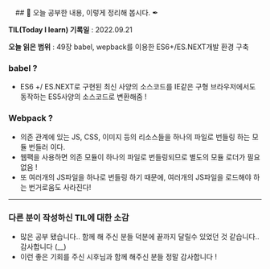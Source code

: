 　## 📕 오늘 공부한 내용, 이렇게 정리해 봅시다. ✒

**TIL(Today I learn) 기록일** : 2022.09.21

**오늘 읽은 범위** : 49장 babel, wepback를 이용한 ES6+/ES.NEXT개발 환경 구축

### babel ?
+ ES6 +/ ES.NEXT로 구현된 최신 사양의 소스코드를 IE같은 구형 브라우저에서도 동작하는 ES5사양의 소스코드로 변환해줌 !

### Webpack ?
+ 의존 관계에 있는 JS, CSS, 이미지 등의 리소스들을 하나의 파일로 번들링 하는 모듈 번들러 이다.
+ 웹팩을 사용하면 의존 모듈이 하나의 파일로 번들링되므로 별도의 모듈 로더가 필요 없음 !
+ 또 여러개의 JS파일을 하나로 번들링 하기 때문에, 여러개의 JS파일을 로드해야 하는 번거로움도 사라진다!


---

### 다른 분이 작성하신 TIL에 대한 소감
+ 많은 공부 됐습니다.. 함께 해 주신 분들 덕분에 끝까지 달릴수 있었던 것 같습니다.. 감사합니다 (__)
+ 이런 좋은 기회를 주신 시후님과 함께 해주신 분들 정말 감사합니다 !

